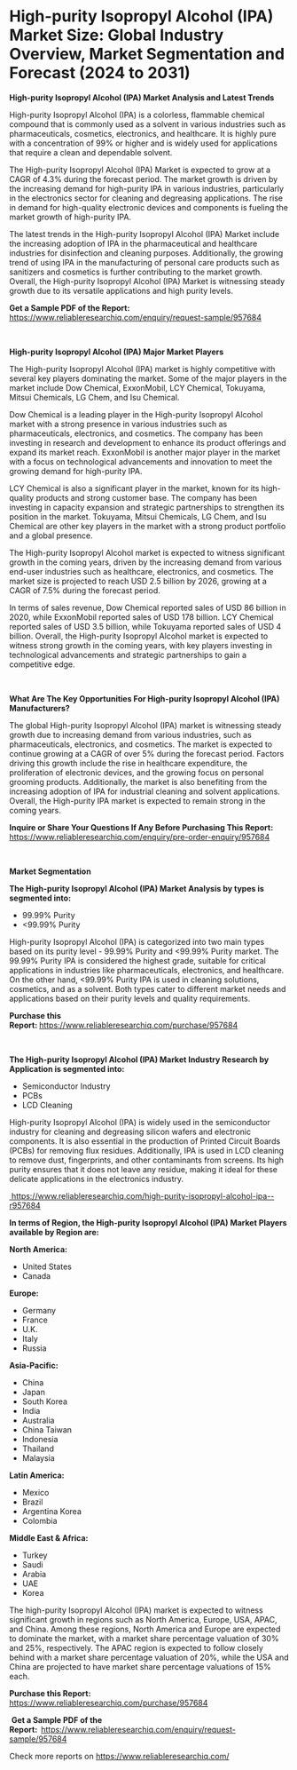 <p><h1>High-purity Isopropyl Alcohol (IPA) Market Size: Global Industry Overview, Market Segmentation and Forecast (2024 to 2031)</h1></p><p><strong>High-purity Isopropyl Alcohol (IPA) Market Analysis and Latest Trends</strong></p>
<p><p>High-purity Isopropyl Alcohol (IPA) is a colorless, flammable chemical compound that is commonly used as a solvent in various industries such as pharmaceuticals, cosmetics, electronics, and healthcare. It is highly pure with a concentration of 99% or higher and is widely used for applications that require a clean and dependable solvent.</p><p>The High-purity Isopropyl Alcohol (IPA) Market is expected to grow at a CAGR of 4.3% during the forecast period. The market growth is driven by the increasing demand for high-purity IPA in various industries, particularly in the electronics sector for cleaning and degreasing applications. The rise in demand for high-quality electronic devices and components is fueling the market growth of high-purity IPA.</p><p>The latest trends in the High-purity Isopropyl Alcohol (IPA) Market include the increasing adoption of IPA in the pharmaceutical and healthcare industries for disinfection and cleaning purposes. Additionally, the growing trend of using IPA in the manufacturing of personal care products such as sanitizers and cosmetics is further contributing to the market growth. Overall, the High-purity Isopropyl Alcohol (IPA) Market is witnessing steady growth due to its versatile applications and high purity levels.</p></p>
<p><strong>Get a Sample PDF of the Report:&nbsp;</strong> <a href="https://www.reliableresearchiq.com/enquiry/request-sample/957684">https://www.reliableresearchiq.com/enquiry/request-sample/957684</a></p>
<p>&nbsp;</p>
<p><strong>High-purity Isopropyl Alcohol (IPA) Major Market Players</strong></p>
<p><p>The High-purity Isopropyl Alcohol (IPA) market is highly competitive with several key players dominating the market. Some of the major players in the market include Dow Chemical, ExxonMobil, LCY Chemical, Tokuyama, Mitsui Chemicals, LG Chem, and Isu Chemical.</p><p>Dow Chemical is a leading player in the High-purity Isopropyl Alcohol market with a strong presence in various industries such as pharmaceuticals, electronics, and cosmetics. The company has been investing in research and development to enhance its product offerings and expand its market reach. ExxonMobil is another major player in the market with a focus on technological advancements and innovation to meet the growing demand for high-purity IPA.</p><p>LCY Chemical is also a significant player in the market, known for its high-quality products and strong customer base. The company has been investing in capacity expansion and strategic partnerships to strengthen its position in the market. Tokuyama, Mitsui Chemicals, LG Chem, and Isu Chemical are other key players in the market with a strong product portfolio and a global presence.</p><p>The High-purity Isopropyl Alcohol market is expected to witness significant growth in the coming years, driven by the increasing demand from various end-user industries such as healthcare, electronics, and cosmetics. The market size is projected to reach USD 2.5 billion by 2026, growing at a CAGR of 7.5% during the forecast period.</p><p>In terms of sales revenue, Dow Chemical reported sales of USD 86 billion in 2020, while ExxonMobil reported sales of USD 178 billion. LCY Chemical reported sales of USD 3.5 billion, while Tokuyama reported sales of USD 4 billion. Overall, the High-purity Isopropyl Alcohol market is expected to witness strong growth in the coming years, with key players investing in technological advancements and strategic partnerships to gain a competitive edge.</p></p>
<p>&nbsp;</p>
<p><strong>What Are The Key Opportunities For High-purity Isopropyl Alcohol (IPA) Manufacturers?</strong></p>
<p><p>The global High-purity Isopropyl Alcohol (IPA) market is witnessing steady growth due to increasing demand from various industries, such as pharmaceuticals, electronics, and cosmetics. The market is expected to continue growing at a CAGR of over 5% during the forecast period. Factors driving this growth include the rise in healthcare expenditure, the proliferation of electronic devices, and the growing focus on personal grooming products. Additionally, the market is also benefiting from the increasing adoption of IPA for industrial cleaning and solvent applications. Overall, the High-purity IPA market is expected to remain strong in the coming years.</p></p>
<p><strong>Inquire or Share Your Questions If Any Before Purchasing This Report:</strong> <a href="https://www.reliableresearchiq.com/enquiry/pre-order-enquiry/957684">https://www.reliableresearchiq.com/enquiry/pre-order-enquiry/957684</a></p>
<p>&nbsp;</p>
<p><strong>Market Segmentation</strong></p>
<p><strong>The High-purity Isopropyl Alcohol (IPA) Market Analysis by types is segmented into:</strong></p>
<p><ul><li>99.99% Purity</li><li><99.99% Purity</li></ul></p>
<p><p>High-purity Isopropyl Alcohol (IPA) is categorized into two main types based on its purity level - 99.99% Purity and <99.99% Purity market. The 99.99% Purity IPA is considered the highest grade, suitable for critical applications in industries like pharmaceuticals, electronics, and healthcare. On the other hand, <99.99% Purity IPA is used in cleaning solutions, cosmetics, and as a solvent. Both types cater to different market needs and applications based on their purity levels and quality requirements.</p></p>
<p><strong>Purchase this Report:&nbsp;</strong><a href="https://www.reliableresearchiq.com/purchase/957684">https://www.reliableresearchiq.com/purchase/957684</a></p>
<p>&nbsp;</p>
<p><strong>The High-purity Isopropyl Alcohol (IPA) Market Industry Research by Application is segmented into:</strong></p>
<p><ul><li>Semiconductor Industry</li><li>PCBs</li><li>LCD Cleaning</li></ul></p>
<p><p>High-purity Isopropyl Alcohol (IPA) is widely used in the semiconductor industry for cleaning and degreasing silicon wafers and electronic components. It is also essential in the production of Printed Circuit Boards (PCBs) for removing flux residues. Additionally, IPA is used in LCD cleaning to remove dust, fingerprints, and other contaminants from screens. Its high purity ensures that it does not leave any residue, making it ideal for these delicate applications in the electronics industry.</p></p>
<p><a href="https://www.reliableresearchiq.com/high-purity-isopropyl-alcohol-ipa--r957684">&nbsp;https://www.reliableresearchiq.com/high-purity-isopropyl-alcohol-ipa--r957684</a></p>
<p><strong>In terms of Region, the High-purity Isopropyl Alcohol (IPA) Market Players available by Region are:</strong></p>
<p>
    <p> <strong> North America: </strong>
        <ul>
            <li>United States</li>
            <li>Canada</li>
        </ul>
        </p> 
    <p> <strong> Europe: </strong>
        <ul>
            <li>Germany</li>
            <li>France</li>
            <li>U.K.</li>
            <li>Italy</li>
            <li>Russia</li>
        </ul>
        </p> 
    <p> <strong> Asia-Pacific: </strong>
        <ul>
            <li>China</li>
            <li>Japan</li>
            <li>South Korea</li>
            <li>India</li>
            <li>Australia</li>
            <li>China Taiwan</li>
            <li>Indonesia</li>
            <li>Thailand</li>
            <li>Malaysia</li>
        </ul>
        </p> 
    <p> <strong> Latin America: </strong>
        <ul>
            <li>Mexico</li>
            <li>Brazil</li>
            <li>Argentina Korea</li>
            <li>Colombia</li>
        </ul>
        </p> 
    <p> <strong> Middle East & Africa: </strong>
        <ul>
            <li>Turkey</li>
            <li>Saudi</li>
            <li>Arabia</li>
            <li>UAE</li>
            <li>Korea</li>
        </ul>
    </p>
    </p>
<p><p>The high-purity Isopropyl Alcohol (IPA) market is expected to witness significant growth in regions such as North America, Europe, USA, APAC, and China. Among these regions, North America and Europe are expected to dominate the market, with a market share percentage valuation of 30% and 25%, respectively. The APAC region is expected to follow closely behind with a market share percentage valuation of 20%, while the USA and China are projected to have market share percentage valuations of 15% each.</p></p>
<p><strong>Purchase this Report: </strong><a href="https://www.reliableresearchiq.com/purchase/957684">https://www.reliableresearchiq.com/purchase/957684</a></p>
<p>&nbsp;<strong>Get a Sample PDF of the Report:&nbsp;&nbsp;</strong><a href="https://www.reliableresearchiq.com/enquiry/request-sample/957684">https://www.reliableresearchiq.com/enquiry/request-sample/957684</a></p>
<p><strong></strong></p>
<p>Check more reports on <a href="https://www.reliableresearchiq.com/">https://www.reliableresearchiq.com/</a></p>